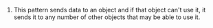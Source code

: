 1. This pattern sends data to an object and if that object can't use it, it sends it to any number of other objects that may be able to use it.